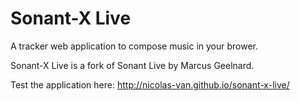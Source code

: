 Sonant-X Live
=============

A tracker web application to compose music in your brower.

Sonant-X Live is a fork of Sonant Live by Marcus Geelnard.

Test the application here: http://nicolas-van.github.io/sonant-x-live/
